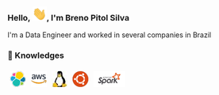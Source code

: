 ### Hello, <img src="Hi.gif" width="29px">, I'm Breno Pitol Silva

I'm a Data Engineer and worked in several companies in Brazil

### **🔭 Knowledges**

<img align="left" src="elastic.png" style="padding: 1%" />
<img align="left" src="aws.png" style="padding: 1%" /></a>
<img align="left" src="linux.jpg" style="padding: 1%" /></a>
<img align="left" src="ubuntu.png" style="padding: 1%" /></a>
<img align="left" src="spark1.png" style="padding: 1%" /></a>




